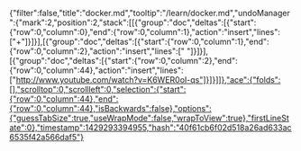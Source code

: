 {"filter":false,"title":"docker.md","tooltip":"/learn/docker.md","undoManager":{"mark":2,"position":2,"stack":[[{"group":"doc","deltas":[{"start":{"row":0,"column":0},"end":{"row":0,"column":1},"action":"insert","lines":["+"]}]}],[{"group":"doc","deltas":[{"start":{"row":0,"column":1},"end":{"row":0,"column":2},"action":"insert","lines":[" "]}]}],[{"group":"doc","deltas":[{"start":{"row":0,"column":2},"end":{"row":0,"column":44},"action":"insert","lines":["http://www.youtube.com/watch?v=K6WER0oI-qs"]}]}]]},"ace":{"folds":[],"scrolltop":0,"scrollleft":0,"selection":{"start":{"row":0,"column":44},"end":{"row":0,"column":44},"isBackwards":false},"options":{"guessTabSize":true,"useWrapMode":false,"wrapToView":true},"firstLineState":0},"timestamp":1429293394955,"hash":"40f61cb6f02d518a26ad633ac6535f42a566daf5"}